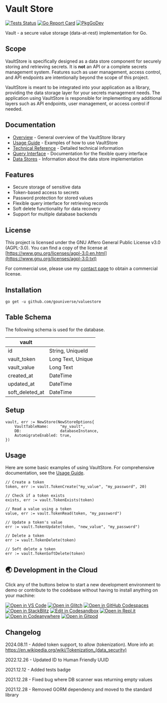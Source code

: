 # Vault Store

[![Tests Status](https://github.com/gouniverse/vaultstore/actions/workflows/tests.yml/badge.svg?branch=main)](https://github.com/gouniverse/vaultstore/actions/workflows/tests.yml)
[![Go Report Card](https://goreportcard.com/badge/github.com/gouniverse/vaultstore)](https://goreportcard.com/report/github.com/gouniverse/vaultstore)
[![PkgGoDev](https://pkg.go.dev/badge/github.com/gouniverse/vaultstore)](https://pkg.go.dev/github.com/gouniverse/vaultstore)

Vault - a secure value storage (data-at-rest) implementation for Go.

## Scope

VaultStore is specifically designed as a data store component for securely storing and retrieving secrets. It is **not** an API or a complete secrets management system. Features such as user management, access control, and API endpoints are intentionally beyond the scope of this project.

VaultStore is meant to be integrated into your application as a library, providing the data storage layer for your secrets management needs. The application using VaultStore is responsible for implementing any additional layers such as API endpoints, user management, or access control if needed.

## Documentation

- [Overview](/docs/overview.md) - General overview of the VaultStore library
- [Usage Guide](/docs/usage_guide.md) - Examples of how to use VaultStore
- [Technical Reference](/docs/technical_reference.md) - Detailed technical information
- [Query Interface](/docs/query_interface.md) - Documentation for the flexible query interface
- [Data Stores](/docs/data_stores.md) - Information about the data store implementation

## Features

- Secure storage of sensitive data
- Token-based access to secrets
- Password protection for stored values
- Flexible query interface for retrieving records
- Soft delete functionality for data recovery
- Support for multiple database backends

## License

This project is licensed under the GNU Affero General Public License v3.0 (AGPL-3.0). You can find a copy of the license at [https://www.gnu.org/licenses/agpl-3.0.en.html](https://www.gnu.org/licenses/agpl-3.0.txt)

For commercial use, please use my [contact page](https://lesichkov.co.uk/contact) to obtain a commercial license.

## Installation
```
go get -u github.com/gouniverse/valuestore
```

## Table Schema ##

The following schema is used for the database.

| vault       |                  |
|-------------|------------------|
| id          | String, UniqueId |
| vault_token | Long Text, Unique|
| vault_value | Long Text        |
| created_at  | DateTime         |
| updated_at  | DateTime         |
| soft_deleted_at | DateTime     |

## Setup

```golang
vault, err := NewStore(NewStoreOptions{
	VaultTableName:     "my_vault",
	DB:                 databaseInstance,
	AutomigrateEnabled: true,
})

```

## Usage

Here are some basic examples of using VaultStore. For comprehensive documentation, see the [Usage Guide](/docs/usage_guide.md).

```golang
// Create a token
token, err := vault.TokenCreate("my_value", "my_password", 20)

// Check if a token exists
exists, err := vault.TokenExists(token)

// Read a value using a token
value, err := vault.TokenRead(token, "my_password")

// Update a token's value
err := vault.TokenUpdate(token, "new_value", "my_password")

// Delete a token
err := vault.TokenDelete(token)

// Soft delete a token
err := vault.TokenSoftDelete(token)
```

## 🌏  Development in the Cloud 

Click any of the buttons below to start a new development environment to demo or contribute to the codebase without having to install anything on your machine:

[![Open in VS Code](https://img.shields.io/badge/Open%20in-VS%20Code-blue?logo=visualstudiocode)](https://vscode.dev/github/gouniverse/vaultstore)
[![Open in Glitch](https://img.shields.io/badge/Open%20in-Glitch-blue?logo=glitch)](https://glitch.com/edit/#!/import/github/gouniverse/vaultstore)
[![Open in GitHub Codespaces](https://github.com/codespaces/badge.svg)](https://codespaces.new/gouniverse/vaultstore)
[![Open in StackBlitz](https://developer.stackblitz.com/img/open_in_stackblitz.svg)](https://stackblitz.com/github/gouniverse/vaultstore)
[![Edit in Codesandbox](https://codesandbox.io/static/img/play-codesandbox.svg)](https://codesandbox.io/s/github/gouniverse/vaultstore)
[![Open in Repl.it](https://replit.com/badge/github/withastro/astro)](https://replit.com/github/gouniverse/vaultstore)
[![Open in Codeanywhere](https://codeanywhere.com/img/open-in-codeanywhere-btn.svg)](https://app.codeanywhere.com/#https://github.com/gouniverse/vaultstore)
[![Open in Gitpod](https://gitpod.io/button/open-in-gitpod.svg)](https://gitpod.io/#https://github.com/gouniverse/vaultstore)

## Changelog

2024.08.11 - Added token support, to allow (tokenization). More info at: https://en.wikipedia.org/wiki/Tokenization_(data_security)

2022.12.26 - Updated ID to Human Friendly UUID

2021.12.12 - Added tests badge

2021.12.28 - Fixed bug where DB scanner was returning empty values

2021.12.28 - Removed GORM dependency and moved to the standard library
